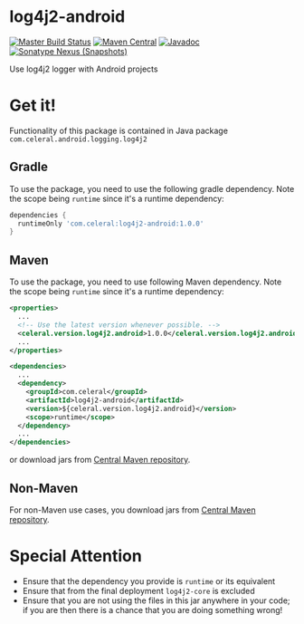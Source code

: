 # log4j2-android
[![Master Build Status](https://travis-ci.org/Celeral/log4j2-android.svg?branch=master)](https://travis-ci.org/Celeral/log4j2-android)
[![Maven Central](https://maven-badges.herokuapp.com/maven-central/com.celeral/log4j2-android/badge.svg)](http://search.maven.org/#search%7Cga%7C1%7Cg%3A%22com.celeral%22%20AND%20a%3A%22log4j2-android%22)
[![Javadoc](https://javadoc.io/badge/com.celeral/log4j2-android.svg)](https://www.javadoc.io/doc/com.celeral/log4j2-android)
[![Sonatype Nexus (Snapshots)](https://img.shields.io/nexus/s/https/oss.sonatype.org/com.celeral/log4j2-android.svg)](https://oss.sonatype.org/#nexus-search;gav~com.celeral~log4j2-android~~~)

Use log4j2 logger with Android projects
# Get it!

Functionality of this package is contained in Java package `com.celeral.android.logging.log4j2`

## Gradle
To use the package, you need to use the following gradle dependency. Note the scope being `runtime` since it's a runtime dependency:
```gradle
dependencies {
  runtimeOnly 'com.celeral:log4j2-android:1.0.0'
}
```

## Maven


To use the package, you need to use following Maven dependency. Note the scope being `runtime` since it's a runtime dependency:

```xml
<properties>
  ...
  <!-- Use the latest version whenever possible. -->
  <celeral.version.log4j2.android>1.0.0</celeral.version.log4j2.android>
  ...
</properties>

<dependencies>
  ...
  <dependency>
    <groupId>com.celeral</groupId>
    <artifactId>log4j2-android</artifactId>
    <version>${celeral.version.log4j2.android}</version>
    <scope>runtime</scope>
  </dependency>
  ...
</dependencies>
```

or download jars from [Central Maven repository](http://repo1.maven.org/maven2/com/celeral/log4j2-android/).

## Non-Maven

For non-Maven use cases, you download jars from [Central Maven repository](http://repo1.maven.org/maven2/com/celeral/log4j2-android/).

# Special Attention
   * Ensure that the dependency you provide is `runtime` or its equivalent
   * Ensure that from the final deployment `log4j2-core` is excluded
   * Ensure that you are not using the files in this jar anywhere in your code; if you are then there is a chance that you are doing something wrong!
